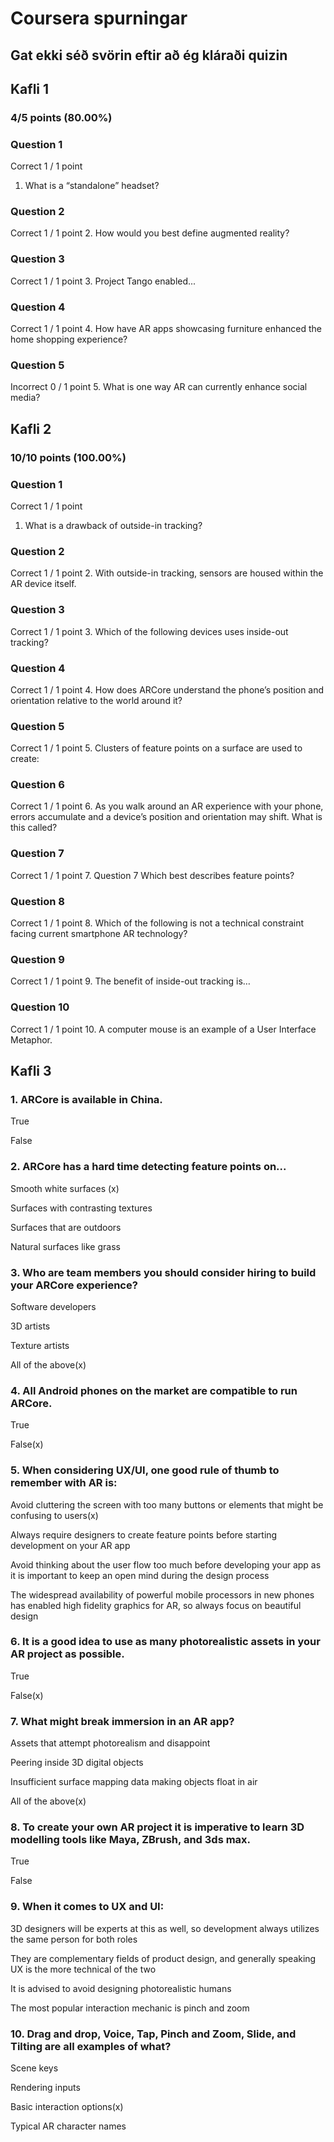 # Coursera spurningar
## Gat ekki séð svörin eftir að ég kláraði quizin

## Kafli 1
### 4/5 points (80.00%)
### Question 1

Correct
1 / 1 point
1. What is a “standalone” headset?

### Question 2
Correct
1 / 1 point
2. How would you best define augmented reality?

### Question 3
Correct
1 / 1 point
3. Project Tango enabled...

### Question 4
Correct
1 / 1 point
4. How have AR apps showcasing furniture enhanced the home shopping experience?

### Question 5
Incorrect
0 / 1 point
5. What is one way AR can currently enhance social media?

## Kafli 2
### 10/10 points (100.00%)
### Question 1

Correct
1 / 1 point
1. What is a drawback of outside-in tracking?

### Question 2
Correct
1 / 1 point
2. With outside-in tracking, sensors are housed within the AR device itself.

### Question 3
Correct
1 / 1 point
3. Which of the following devices uses inside-out tracking?

### Question 4
Correct
1 / 1 point
4. How does ARCore understand the phone’s position and orientation relative to the world around it?

### Question 5
Correct
1 / 1 point
5. Clusters of feature points on a surface are used to create:

### Question 6
Correct
1 / 1 point
6. As you walk around an AR experience with your phone, errors accumulate and a device’s position and orientation may shift. What is this called?

### Question 7
Correct
1 / 1
point
7. Question 7
Which best describes feature points?

### Question 8
Correct
1 / 1 point
8. Which of the following is not a technical constraint facing current smartphone AR technology?

### Question 9
Correct
1 / 1 point
9. The benefit of inside-out tracking is…

### Question 10
Correct
1 / 1 point
10. A computer mouse is an example of a User Interface Metaphor.

## Kafli 3

### 1. ARCore is available in China.

True

False

### 2. ARCore has a hard time detecting feature points on...

Smooth white surfaces (x)

Surfaces with contrasting textures

Surfaces that are outdoors

Natural surfaces like grass


### 3. Who are team members you should consider hiring to build your ARCore experience?

Software developers

3D artists

Texture artists

All of the above(x)


### 4. All Android phones on the market are compatible to run ARCore.

True

False(x)


### 5. When considering UX/UI, one good rule of thumb to remember with AR is:

Avoid cluttering the screen with too many buttons or elements that might be confusing to users(x)

Always require designers to create feature points before starting development on your AR app

Avoid thinking about the user flow too much before developing your app as it is important to keep an open mind during the design process

The widespread availability of powerful mobile processors in new phones has enabled high fidelity graphics for AR, so always focus on beautiful design

### 6. It is a good idea to use as many photorealistic assets in your AR project as possible.

True

False(x)

### 7. What might break immersion in an AR app?

Assets that attempt photorealism and disappoint

Peering inside 3D digital objects

Insufficient surface mapping data making objects float in air

All of the above(x)

### 8. To create your own AR project it is imperative to learn 3D modelling tools like Maya, ZBrush, and 3ds max.

True

False


### 9. When it comes to UX and UI:

3D designers will be experts at this as well, so development always utilizes the same person for both roles

They are complementary fields of product design, and generally speaking UX is the more technical of the two

It is advised to avoid designing photorealistic humans

The most popular interaction mechanic is pinch and zoom

### 10. Drag and drop, Voice, Tap, Pinch and Zoom, Slide, and Tilting are all examples of what?

Scene keys

Rendering inputs

Basic interaction options(x)

Typical AR character names
